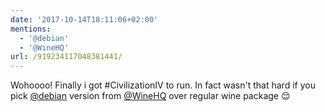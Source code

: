 ```yaml
---
date: '2017-10-14T18:11:06+02:00'
mentions:
  - '@debian'
  - '@WineHQ'
url: /919234117048381441/
---
```

Wohoooo!
Finally i got #CivilizationIV to run. In fact wasn't that hard if you pick [@debian](https://twitter.com/@debian) version from [@WineHQ](https://twitter.com/@WineHQ) over regular wine package 😌
